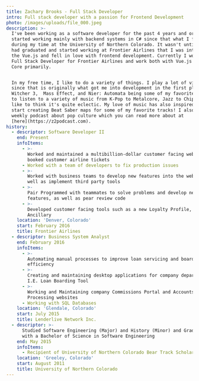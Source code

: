 ```yaml
---
title: Zachary Brooks - Full Stack Developer
intro: Full stack developer with a passion for Frontend Development
photo: /images/uploads/file_000.jpeg
description: >-
  I've been working as a software developer for the past 4 years and originally
  started working mainly with backend systems in C# since that what I focused on
  during my time at the University of Northern Colorado. It wasn't until after I
  had graduated and started working at Frontier Airlines that I was introduced
  the Vue.js and fell in love with frontend development. Currently I work as a
  Full Stack Developer for Frontier Airlines and work both with Vue.js and .NET
  Core primarily.


  In my free time, I like to do a variety of things. I play a lot of video games
  since that is originally what got me into development in the first place, The
  Witcher 3,  Mass Effect, and Nier: Automata being some of my favorites. I love
  to listen to a variety of music from K-Pop to Metalcore, Jazz to Chiptune, I
  like to think it's quite eclectic. My love of music has also inspired me to
  start creating Beat Saber maps for some of my favorite tracks! I also run a
  weekly podcast about pop culture which you can read more about at
  [here](https://z2podcast.com).
history:
  - descriptor: Software Developer II
    end: Present
    infoItems:
      - >-
        Worked and maintained a multibillion-dollar customer facing website that
        booked customer airline tickets
      - Worked with a team of developers to fix production issues
      - >-
        Worked with business teams to develop new features into the website as
        well as implement third party tools
      - >-
        Pair Programmed with teammates to solve problems and develop new
        features, as well as pear review code
      - >-
        Developed customer facing tools such as a new Loyalty Profile, Bundles
        Ancillary
    location: 'Denver, Colorado'
    start: February 2016
    title: Frontier Airlines
  - descriptor: Business System Analyst
    end: February 2016
    infoItems:
      - >-
        Automating manual processes to improve loan servicing and boarding
        efficiency
      - >-
        Creating and maintaining desktop applications for company departments.
        I.E. Loan Boarding Tool
      - >-
        Working and Maintaining company Commissions Portal and Accounts Payable
        Processing websites
      - Working with SQL Databases
    location: 'Glendale, Colorado'
    start: July 2015
    title: Lenderlive Network Inc.
  - descriptor: >-
      Studied Software Engineering (Major) and History (Minor) and Graduated
      with a Bachelor of Science in Software Engineering
    end: May 2015
    infoItems:
      - Recipient of University of Northern Colorado Bear Track Scholarship
    location: 'Greeley, Colorado'
    start: August 2011
    title: University of Northern Colorado
---
```


